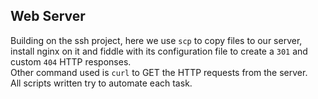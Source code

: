## Web Server
Building on the ssh project, here we use `scp` to copy files to our server, install nginx on it and fiddle with its configuration file to create a `301` and custom `404` HTTP responses.  
Other command used is `curl` to GET the HTTP requests from the server.  
All scripts written try to automate each task.
